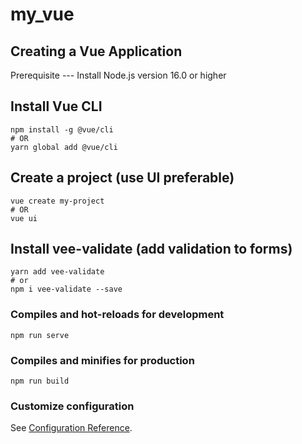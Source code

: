 # my_vue

## Creating a Vue Application
Prerequisite --- Install Node.js version 16.0 or higher

## Install Vue CLI
```
npm install -g @vue/cli
# OR
yarn global add @vue/cli
```
## Create a project (use UI preferable)
```
vue create my-project
# OR
vue ui
```
## Install vee-validate (add validation to forms)
```
yarn add vee-validate
# or
npm i vee-validate --save
```

### Compiles and hot-reloads for development
```
npm run serve
```

### Compiles and minifies for production
```
npm run build
```

### Customize configuration
See [Configuration Reference](https://cli.vuejs.org/config/).
